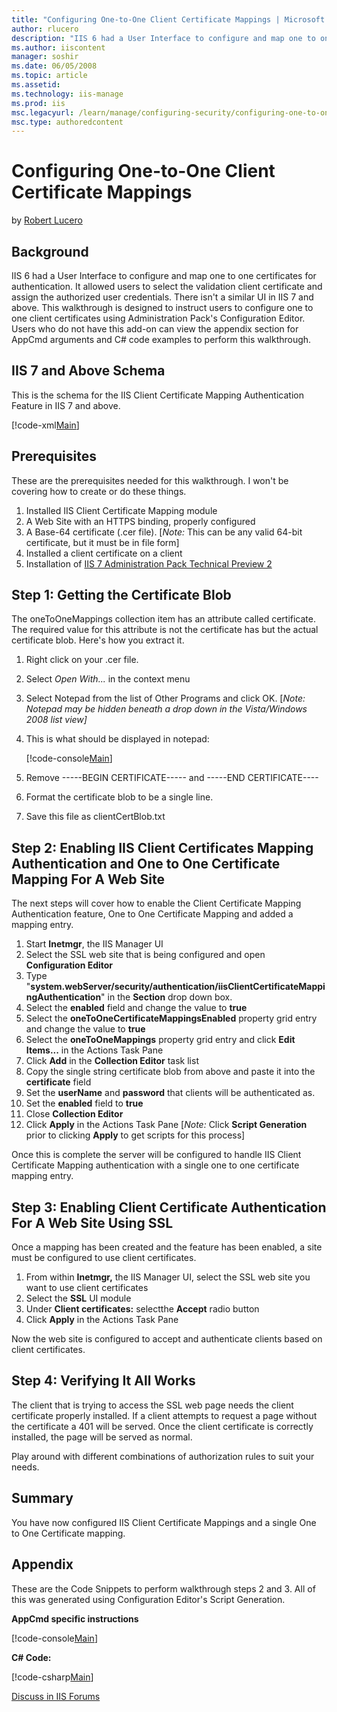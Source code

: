 ```yaml
---
title: "Configuring One-to-One Client Certificate Mappings | Microsoft Docs"
author: rlucero
description: "IIS 6 had a User Interface to configure and map one to one certificates for authentication. It allowed users to select the validation client certificate and..."
ms.author: iiscontent
manager: soshir
ms.date: 06/05/2008
ms.topic: article
ms.assetid: 
ms.technology: iis-manage
ms.prod: iis
msc.legacyurl: /learn/manage/configuring-security/configuring-one-to-one-client-certificate-mappings
msc.type: authoredcontent
---
```

Configuring One-to-One Client Certificate Mappings
====================
by [Robert Lucero](https://github.com/rlucero)

## Background

IIS 6 had a User Interface to configure and map one to one certificates for authentication. It allowed users to select the validation client certificate and assign the authorized user credentials. There isn't a similar UI in IIS 7 and above. This walkthrough is designed to instruct users to configure one to one client certificates using Administration Pack's Configuration Editor. Users who do not have this add-on can view the appendix section for AppCmd arguments and C# code examples to perform this walkthrough.

## IIS 7 and Above Schema

This is the schema for the IIS Client Certificate Mapping Authentication Feature in IIS 7 and above.

[!code-xml[Main](configuring-one-to-one-client-certificate-mappings/samples/sample1.xml)]

## Prerequisites

These are the prerequisites needed for this walkthrough. I won't be covering how to create or do these things.

1. Installed IIS Client Certificate Mapping module
2. A Web Site with an HTTPS binding, properly configured
3. A Base-64 certificate (.cer file). [*Note:* This can be any valid 64-bit certificate, but it must be in file form]
4. Installed a client certificate on a client
5. Installation of [IIS 7 Administration Pack Technical Preview 2](https://blogs.iis.net/rlucero/archive/2008/05/13/iis7-administration-pack-and-database-manager-technical-preview-2.aspx)

## Step 1: Getting the Certificate Blob

The oneToOneMappings collection item has an attribute called certificate. The required value for this attribute is not the certificate has but the actual certificate blob. Here's how you extract it.

1. Right click on your .cer file.
2. Select *Open With...* in the context menu
3. Select Notepad from the list of Other Programs and click OK. [*Note: Notepad may be hidden beneath a drop down in the Vista/Windows 2008 list view]*
4. This is what should be displayed in notepad:

    [!code-console[Main](configuring-one-to-one-client-certificate-mappings/samples/sample2.cmd)]
5. Remove -----BEGIN CERTIFICATE----- and -----END CERTIFICATE----
6. Format the certificate blob to be a single line.
7. Save this file as clientCertBlob.txt

## Step 2: Enabling IIS Client Certificates Mapping Authentication and One to One Certificate Mapping For A Web Site

The next steps will cover how to enable the Client Certificate Mapping Authentication feature, One to One Certificate Mapping and added a mapping entry.

1. Start **Inetmgr**, the IIS Manager UI
2. Select the SSL web site that is being configured and open **Configuration Editor**
3. Type "**system.webServer/security/authentication/iisClientCertificateMappingAuthentication**" in the **Section** drop down box.
4. Select the **enabled** field and change the value to **true**
5. Select the **oneToOneCertificateMappingsEnabled** property grid entry and change the value to **true**
6. Select the **oneToOneMappings** property grid entry and click **Edit Items...** in the Actions Task Pane
7. Click **Add** in the **Collection Editor** task list
8. Copy the single string certificate blob from above and paste it into the **certificate** field
9. Set the **userName** and **password** that clients will be authenticated as.
10. Set the **enabled** field to **true**
11. Close **Collection Editor**
12. Click **Apply** in the Actions Task Pane [*Note:* Click **Script Generation** prior to clicking **Apply** to get scripts for this process]

Once this is complete the server will be configured to handle IIS Client Certificate Mapping authentication with a single one to one certificate mapping entry.

## Step 3: Enabling Client Certificate Authentication For A Web Site Using SSL

Once a mapping has been created and the feature has been enabled, a site must be configured to use client certificates.

1. From within **Inetmgr,** the IIS Manager UI, select the SSL web site you want to use client certificates
2. Select the **SSL** UI module
3. Under **Client certificates:** selectthe **Accept** radio button
4. Click **Apply** in the Actions Task Pane

Now the web site is configured to accept and authenticate clients based on client certificates.

## Step 4: Verifying It All Works

The client that is trying to access the SSL web page needs the client certificate properly installed. If a client attempts to request a page without the certificate a 401 will be served. Once the client certificate is correctly installed, the page will be served as normal.

Play around with different combinations of authorization rules to suit your needs.

## Summary

You have now configured IIS Client Certificate Mappings and a single One to One Certificate mapping.

## Appendix

These are the Code Snippets to perform walkthrough steps 2 and 3. All of this was generated using Configuration Editor's Script Generation.

**AppCmd specific instructions**

[!code-console[Main](configuring-one-to-one-client-certificate-mappings/samples/sample3.cmd)]

**C# Code:** 

[!code-csharp[Main](configuring-one-to-one-client-certificate-mappings/samples/sample4.cs)]
  
  
[Discuss in IIS Forums](https://forums.iis.net/1043.aspx)